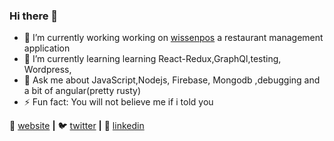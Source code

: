 ### Hi there 👋


- 🔭 I’m currently working working on [wissenpos] a restaurant management application
- 🌱 I’m currently learning learning React-Redux,GraphQl,testing, Wordpress, 
- 💬 Ask me about JavaScript,Nodejs, Firebase, Mongodb ,debugging and a bit of angular(pretty rusty)
- ⚡ Fun fact: You will not believe me if i told you


🏡 [website][website] **|** 
🐦 [twitter][twitter] **|** 
👔 [linkedin][linkedin]

[website]: https://sundaybrian.github.io
[twitter]: https://twitter.com/Sunday_Omwami
[linkedin]: https://www.linkedin.com/in/sunday-brian-13b74773/
[wissenpos]: https://github.com/Sundaybrian/wissenpos

